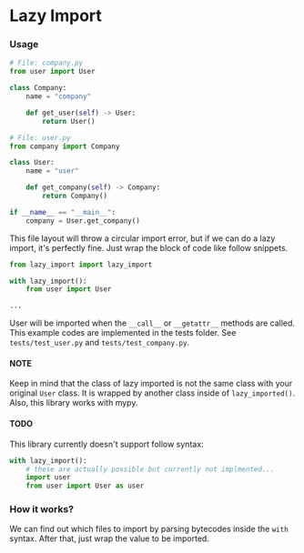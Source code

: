 # Lazy Import

### Usage
```python
# File: company.py
from user import User

class Company:
    name = "company"

    def get_user(self) -> User:
        return User()

```

```python
# File: user.py
from company import Company

class User:
    name = "user"

    def get_company(self) -> Company:
        return Company()

if __name__ == "__main__":
    company = User.get_company()
```

This file layout will throw a circular import error, but if we can do a lazy import, it's perfectly fine. Just wrap the block of code like follow snippets.
```python
from lazy_import import lazy_import

with lazy_import():
    from user import User

...
```
User will be imported when the `__call__` or `__getattr__` methods are called.  
This example codes are implemented in the tests folder. See `tests/test_user.py` and `tests/test_company.py`.

#### NOTE
Keep in mind that the class of lazy imported is not the same class with your original `User` class. It is wrapped by another class inside of `lazy_imported()`.
Also, this library works with mypy.

#### TODO
This library currently doesn't support follow syntax:
```python
with lazy_import():
    # these are actually possible but currently not implmented...
    import user  
    from user import User as user
```


### How it works?
We can find out which files to import by parsing bytecodes inside the `with` syntax. After that, just wrap the value to be imported.
